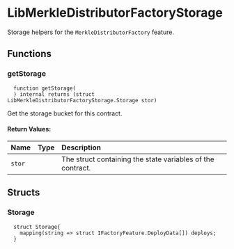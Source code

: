 # LibMerkleDistributorFactoryStorage

Storage helpers for the `MerkleDistributorFactory` feature.



## Functions
### getStorage
```solidity
  function getStorage(
  ) internal returns (struct LibMerkleDistributorFactoryStorage.Storage stor)
``` 
Get the storage bucket for this contract.



#### Return Values:
| Name                           | Type          | Description                                                                  |
| :----------------------------- | :------------ | :--------------------------------------------------------------------------- |
|`stor`|  | The struct containing the state variables of the contract.




## Structs
### Storage
```solidity
  struct Storage{
    mapping(string => struct IFactoryFeature.DeployData[]) deploys;
  }
```


